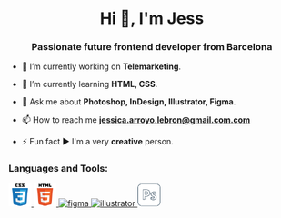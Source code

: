 <h1 align="center">Hi 👋, I'm Jess</h1>
<h3 align="center">Passionate future frontend developer from Barcelona</h3>

- 🔭 I’m currently working on <strong>Telemarketing</strong>.<br>

- 🌱 I’m currently learning <strong> HTML, CSS</strong>.<br>

- 💬 Ask me about <strong>Photoshop, InDesign, Illustrator, Figma</strong>. <br>

- 📫 How to reach me <strong>jessica.arroyo.lebron@gmail.com.com </strong><br>

- ⚡ Fun fact &#9654; I'm a very <strong>creative</strong> person.<br>

<p align="left">
</p>
<h3 align="left">Languages and Tools:</h3>
<p align="left"> 
     <a href="https://www.w3schools.com/css/" 
      target="_blank" rel="noreferrer"> 
     <img src="https://raw.githubusercontent.com/devicons/devicon/master/icons/css3/css3-original-wordmark.svg" 
       alt="css3"width="40" height="40"/> </a> 
      <a href="https://www.w3.org/html/" 
      target="_blank" rel="noreferrer"> 
      <img src="https://raw.githubusercontent.com/devicons/devicon/master/icons/html5/html5-original-wordmark.svg" 
      alt="html5" width="40" height="40"/> </a> 
      <a href="https://www.figma.com/"
      target="_blank" rel="noreferrer"> 
      <img src="https://www.vectorlogo.zone/logos/figma/figma-icon.svg" 
      alt="figma" width="40" height="40"/> </a> 
      <a href="https://www.adobe.com/in/products/illustrator.html" 
      target="_blank" rel="noreferrer"> 
      <img src="https://www.vectorlogo.zone/logos/adobe_illustrator/adobe_illustrator-icon.svg" 
      alt="illustrator" width="40" height="40"/> </a> 
      <a href="https://www.photoshop.com/en" target="_blank" 
      rel="noreferrer">
       <img src="https://raw.githubusercontent.com/devicons/devicon/master/icons/photoshop/photoshop-line.svg" 
       alt="photoshop" width="40" height="40"/> </a> </p>
